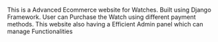 This is a Advanced Ecommerce website for Watches.
Built using Django Framework. User can Purchase the Watch using different payment methods.
This website also having a Efficient Admin panel which can manage Functionalities
